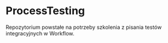 # ProcessTesting
Repozytorium powstałe na potrzeby szkolenia z pisania testów integracyjnych w Workflow.
